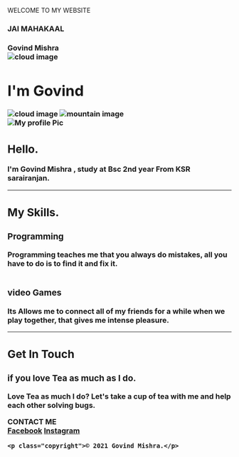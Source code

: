 WELCOME TO MY WEBSITE 
<body>
<h3>JAI MAHAKAAL<h3>
<!DOCTYPE html>
<html lang="en" dir="ltr">

<head>
       Govind Mishra
</head>

<body>
  <div class="top">
    <img class="top-cloud" src="images/cloud.png" alt="cloud image">
    <h1>I'm Govind</h1>
    <img class="bottom-cloud" src="images/cloud.png" alt="cloud image">
    <img src="images/mountain.png" alt="mountain image">
  </div>
  <div class="middle-container">
    <div class="profile">
      <img class="circular" src="https://scontent.fpat3-1.fna.fbcdn.net/v/t1.6435-9/p600x600/146323957_2791858344362997_8537732359644226793_n.jpg?_nc_cat=103&ccb=1-5&_nc_sid=174925&_nc_ohc=iL5B4D2bfbMAX9qGSpm&_nc_ht=scontent.fpat3-1.fna&oh=19183a25589a46a516ef390c8467c500&oe=61C4670A" alt="My profile Pic">
      <h2>Hello.</h2>
      <p class="intro">  I'm Govind Mishra , study at Bsc 2nd year From KSR sarairanjan.</p>
    </div>
    <hr>
    <div class="skills">
      <h2>My Skills.</h2>
        <h3>Programming</h3>
        <p>Programming teaches me that you always do mistakes, all you have to do is to find it and fix it.</p>
      </div>
      <div class="skill-row">
        <img class="game" src="https://media2.giphy.com/media/jeAVe8UcwijrW/giphy.gif?cid=ecf05e47ijjimupik0q8jd2pe1naqotb7fhc1bs0jblwwy69&rid=giphy.gif&ct=g" alt="">
        <h3>video Games</h3>
        <p>Its Allows me to connect all of my friends for a while when we play together, that gives me intense pleasure.</p>
      </div>
    </div>
    <hr>
    <div class="contact-me">
      <h2>Get In Touch</h2>
      <h3>if you love Tea as much as I do.</h3>
      <p>Love Tea as much I do? Let's take a cup of tea with me and help each other solving bugs.</p>
      <a class="btn" "https://mishragovind0567@gmail.com">CONTACT ME</a>
    </div>
  </div>


  <div class="bottom-container">
    <a class="footer-link" href="https://www.facebook.com/govindkumar.mishra.357">Facebook</a>
    <a class="footer-link" href="https://www.instagram.com/_real awesome dreamer/">Instagram</a>

    <p class="copyright">© 2021 Govind Mishra.</p>
  </div>

</body>

</html>
